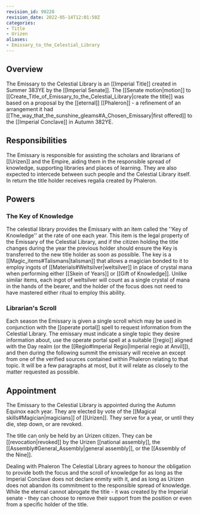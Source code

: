```yaml
---
revision_id: 90228
revision_date: 2022-05-14T12:01:50Z
categories:
- Title
- Urizen
aliases:
- Emissary_to_the_Celestial_Library
---
```


## Overview
The Emissary to the Celestial Library is an [[Imperial Title]] created in Summer 383YE by the [[Imperial Senate]]. The [[Senate motion|motion]] to [[Create_Title_of_Emissary_to_the_Celestial_Library|create the title]] was based on a proposal by the [[eternal]] [[Phaleron]] - a refinement of an arrangement it had [[The_way_that_the_sunshine_gleams#A_Chosen_Emissary|first offered]] to the [[Imperial Conclave]] in Autumn 382YE.

## Responsibilities
The Emissary is responsible for assisting the scholars and librarians of [[Urizen]] and the Empire, aiding them in the responsible spread of knowledge, supporting libraries and places of learning. They are also expected to intercede between such people and the Celestial Library itself. In return the title holder receives regalia created by Phaleron.

## Powers

### The Key of Knowledge
The celestial library provides the Emissary with an item called the ''Key of Knowledge'' at the rate of one each year. This item is the legal property of the Emissary of the Celestial Library, and if the citizen holding the title changes during the year the previous holder should ensure the Key is transferred to the new title holder as soon as possible. The key is a [[Magic_items#Talismans|talisman]] that allows a magician bonded to it to employ ingots of [[Materials#Weltsilver|weltsilver]] in place of crystal mana when performing either [[Skein of Years]] or [[Gift of Knowledge]]. Unlike similar items, each ingot of weltsilver will count as a single crystal of mana in the hands of the bearer, and the holder of the focus does not need to have mastered either ritual to employ this ability.

### Librarian's Scroll
Each season the Emissary is given a single scroll which may be used in conjunction with the [[operate portal]] spell to request information from the Celestial Library. The emissary must indicate a single topic they desire information about, use the operate portal spell at a suitable [[regio]] aligned with the Day realm (or the [[Regio#Imperial Regio|Imperial regio at Anvil]]), and then during the following summit the emissary will receive an except from one of the verified sources contained within Phaleron relating to that topic. It will be a few paragraphs at most, but it will relate as closely to the matter requested as possible.

## Appointment
The Emissary to the Celestial Library is appointed during the Autumn Equinox each year. They are elected by vote of the [[Magical skills#Magician|magicians]] of [[Urizen]]. They serve for a year, or until they die, step down, or are revoked.

The title can only be held by an Urizen citizen. They can be [[revocation|revoked]] by the Urizen [[national assembly]], the [[Assembly#General_Assembly|general assembly]], or the [[Assembly of the Nine]].

Dealing with Phaleron
The Celestial Library agrees to honour the obligation to provide both the focus and the scroll of knowledge for as long as the Imperial Conclave does not declare enmity with it, and as long as Urizen does not abandon its commitment to the responsible spread of knowledge. While the eternal cannot abrogate the title - it was created by the Imperial senate - they can choose to remove their support from the position or even from a specific holder of the title.


